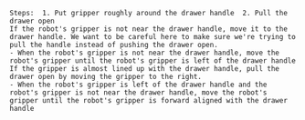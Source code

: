 
    Steps:  1. Put gripper roughly around the drawer handle  2. Pull the drawer open 
    If the robot's gripper is not near the drawer handle, move it to the drawer handle. We want to be careful here to make sure we're trying to pull the handle instead of pushing the drawer open.
    - When the robot's gripper is not near the drawer handle, move the robot's gripper until the robot's gripper is left of the drawer handle
    If the gripper is almost lined up with the drawer handle, pull the drawer open by moving the gripper to the right.
    - When the robot's gripper is left of the drawer handle and the robot's gripper is not near the drawer handle, move the robot's gripper until the robot's gripper is forward aligned with the drawer handle